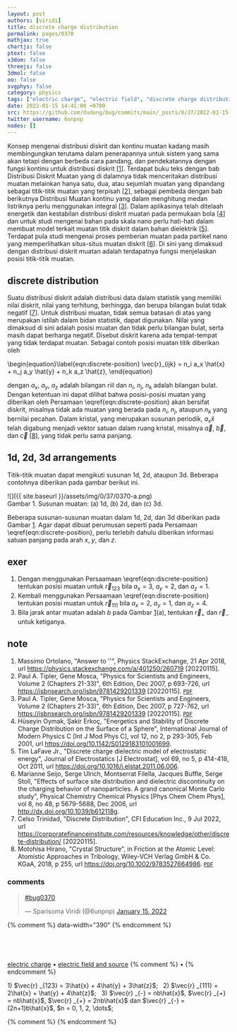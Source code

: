 ```yaml
---
layout: post
authors: [viridi]
title: discrete charge distribution
permalink: pages/0370
mathjax: true
chartjs: false
ptext: false
x3dom: false
threejs: false
3dmol: false
oo: false
svgphys: false
category: physics
tags: ["electric charge", "electric field", "discrete charge distribution"]
date: 2022-01-15 14:41:00 +0700
src: https://github.com/dudung/bug/commits/main/_posts/0/37/2022-01-15-discrete-charge-distribution.md
twitter_username: 6unpnp
nodes: []
---
```

Konsep mengenai distribusi diskrit dan kontinu muatan kadang masih membingungkan terutama dalam penerapannya untuk sistem yang sama akan tetapi dengan berbeda cara pandang, dan pendekatannya dengan fungsi kontinu untuk distribusi diskrit [[1](#r01)]. Terdapat buku teks dengan bab Distribusi Diskrit Muatan yang di dalamnya tidak menceritakan distribusi muatan melainkan hanya satu, dua, atau sejumlah muatan yang dipandang sebagai titik-titik muatan yang terpisah [[2](#r02)], sebagai pembeda dengan bab berikutnya Distribusi Muatan kontinu yang dalam menghitung medan listriknya perlu menggunakan integral [[3](#r03)]. Dalam aplikasinya telah ditelaah energetik dan kestabilan distribusi diskrit muatan pada permukaan bola [[4](#r04)] dan untuk studi mengenai bahan pada skala nano perlu hati-hati dalam membuat model terkait muatan titik diskrit dalam bahan dielektrik [[5](#r05)]. Terdapat pula studi mengenai proses pemberian muatan pada partikel nano yang memperlihatkan situs-situs muatan diskrit [[6](#r06)]. Di sini yang dimaksud dengan distribusi diskrit muatan adalah terdapatnya fungsi menjelaskan posisi titik-titik muatan.


## discrete distribution
Suatu distribusi diskrit adalah distribusi data dalam statistik yang memiliki nilai diskrit, nilai yang terhitung, berhingga, dan berupa bilangan bulat tidak negatif [[7](#r07)]. Untuk distribusi muatan, tidak semua batasan di atas yang merupakan istilah dalam bidan statistik, dapat digunakan. Nilai yang dimaksud di sini adalah posisi muatan dan tidak perlu bilangan bulat, serta masih dapat berharga negatif. Disebut diskrit karena ada tempat-tempat yang tidak terdapat muatan. Sebagai contoh posisi muatan titik diberikan oleh

\begin{equation}\label{eqn:discrete-position}
\vec{r}_{ijk} = n_i a_x \hat{x} + n_j a_y \hat{y} + n_k a_z \hat{z},
\end{equation}

dengan $a_x$, $a_y$, $a_z$ adalah bilangan riil dan $n_i$, $n_j$, $n_k$ adalah bilangan bulat. Dengan ketentuan ini dapat dilihat bahwa posisi-posisi muatan yang diberikan oleh Persamaan \eqref{eqn:discrete-position} akan bersifat diskrit, misalnya tidak ada muatan yang berada pada $n_i$, $n_j$, ataupun $n_k$ yang bernilai pecahan. Dalam kristal, yang merupakan susunan periodik, $a_x \hat{x}$ telah digabung menjadi vektor satuan dalam ruang kristal, misalnya $\vec{a}$, $\vec{b}$, dan $\vec{c}$ [[8](#r08)], yang tidak perlu sama panjang.


## 1d, 2d, 3d arrangements
Titik-titik muatan dapat mengikuti susunan 1d, 2d, ataupun 3d. Beberapa contohnya diberikan pada gambar berikut ini.

![]({{ site.baseurl }}/assets/img/0/37/0370-a.png) \
Gambar <a name='fig1'>1</a>. Susunan muatan: (a) 1d, (b) 2d, dan (c) 3d.

Beberapa susunan-susunan muatan dalam 1d, 2d, dan 3d diberikan pada Gambar [1](#fig1). Agar dapat dibuat perumusan seperti pada Persamaan \eqref{eqn:discrete-position}, perlu terlebih dahulu diberikan informasi satuan panjang pada arah $x$, $y$, dan $z$.


## exer
1. Dengan menggunakan Persaamaan \eqref{eqn:discrete-position} tentukan posisi muatan untuk $\vec{r}_{123}$ bila $a_x = 3$, $a_y = 2$, dan $a_z = 1$.
2. Kembali menggunakan Persaamaan \eqref{eqn:discrete-position} tentukan posisi muatan untuk $\vec{r}_{111}$ bila $a_x = 2$, $a_y = 1$, dan $a_z = 4$.
3. Bila jarak antar muatan adalah $b$ pada Gambar [1](#fig1)(a), tentukan $\vec{r} _{+}$ dan $\vec{r} _{-}$ untuk ketiganya.


## note
1. <a name='r01'></a>Massimo Ortolano, "Answer to ''", Physics StackExchange, 21 Apr 2018, url <https://physics.stackexchange.com/a/401250/260719> [20220115].
2. <a name='r02'></a>Paul A. Tipler, Gene Mosca, "Physics for Scientists and Engineers, Volume 2 (Chapters 21-33)", 6th Edition, Dec 2007, p 693-726, url <https://isbnsearch.org/isbn/9781429201339> [20220115]. [`PDF`](https://bcs.whfreeman.com/WebPub/Physics/TiplerPhysics6e/reprint-PDFs/Tipler_Physics_6e_Chapter_21.pdf)
3. <a name='r03'></a>Paul A. Tipler, Gene Mosca, "Physics for Scientists and Engineers, Volume 2 (Chapters 21-33)", 6th Edition, Dec 2007, p 727-762, url <https://isbnsearch.org/isbn/9781429201339> [20220115]. [`PDF`](https://bcs.whfreeman.com/WebPub/Physics/TiplerPhysics6e/reprint-PDFs/Tipler_Physics_6e_Chapter_22.pdf)
4. <a name='r04'></a>Hüseyin Oymak, Şakir Erkoç, "Energetics and Stability of Discrete Charge Distribution on the Surface of a Sphere", International Journal of Modern Physics C [Int J Mod Phys C], vol 12, no 2, p 293-305, Feb 2001, url <https://doi.org/10.1142/S0129183101001699>.
5. <a name='r05'></a>Tim LaFave Jr., "Discrete charge dielectric model of electrostatic energy", Journal of Electrostatics [J Electrostat], vol 69, no 5, p 414-418, Oct 2011, url <https://doi.org/10.1016/j.elstat.2011.06.006>.
6. <a name='r06'></a>Marianne Seijo, Serge Ulrich, Montserrat Filella, Jacques Buffle, Serge Stoll, "Effects of surface site distribution and dielectric discontinuity on the charging behavior of nanoparticles. A grand canonical Monte Carlo study", Physical Chemistry Chemical Physics [Phys Chem Chem Phys], vol 8, no 48, p 5679-5688, Dec 2006, url <http://dx.doi.org/10.1039/b612118g>.
7. <a name='r07'></a>Celso Trinidad, "Discrete Distribution", CFI Education Inc., 9 Jul 2022, url <https://corporatefinanceinstitute.com/resources/knowledge/other/discrete-distribution/> [20220115].
8. <a name='r08'></a>Motohisa Hirano, "Crystal Structure", in Friction at the Atomic Level: Atomistic Approaches in Tribology, Wiley-VCH Verlag GmbH & Co. KGaA, 2018, p 255, url <https://doi.org/10.1002/9783527664986>. [`PDF`](https://onlinelibrary.wiley.com/doi/pdf/10.1002/9783527664986.app4)

### comments
<blockquote class="twitter-tweet" data-width="390"><p lang="und" dir="ltr"><a href="https://twitter.com/hashtag/bug0370?src=hash&amp;ref_src=twsrc%5Etfw">#bug0370</a></p>&mdash; Sparisoma Viridi (@6unpnp) <a href="https://twitter.com/6unpnp/status/1482187954122784770?ref_src=twsrc%5Etfw">January 15, 2022</a></blockquote> <script async src="https://platform.twitter.com/widgets.js" charset="utf-8"></script>
{% comment %} data-width="390" {% endcomment %}


## &nbsp;
[electric charge](0280.html) &bull; [electric field and source](0360.html)
{% comment %} []() &bull; []() {% endcomment %}


<ans>
1) $\vec{r} _{123} = 3\hat{x} + 4\hat{y} + 3\hat{z}$; &nbsp;
2) $\vec{r} _{111} = 2\hat{x} + \hat{y} + 4\hat{z}$; &nbsp;
3) $\vec{r} _{-} = nb\hat{x}$, $\vec{r} _{+} = nb\hat{x}$, $\vec{r} _{+} = 2nb\hat{x}$ dan $\vec{r} _{-} = (2n+1)b\hat{x}$, $n = 0, 1, 2, \dots$; &nbsp;
</ans>


{% comment %}
{% endcomment %}
